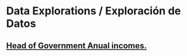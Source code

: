 # Data Explorations / Exploración de Datos

## [Head of Government Anual incomes.](https://datafeast71.github.io/Data_explorations/Presidentes_Maps.html)
